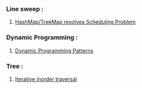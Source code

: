### Line sweep : 
1. [HashMap/TreeMap resolves Scheduling Problem](https://leetcode.com/problems/meeting-rooms-ii/discuss/203658/HashMapTreeMap-resolves-Scheduling-Problem)

### Dynamic Programming :
1. [Dynamic Programming Patterns](https://leetcode.com/discuss/general-discussion/458695/dynamic-programming-patterns)

### Tree :
1. [Iterative inorder traversal](https://leetcode.com/problems/validate-binary-search-tree/discuss/32112/Learn-one-iterative-inorder-traversal-apply-it-to-multiple-tree-questions-(Java-Solution))
